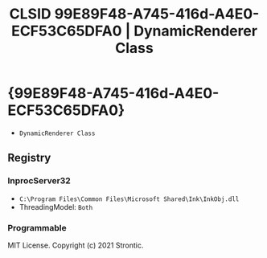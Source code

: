 ﻿---
title: "CLSID 99E89F48-A745-416d-A4E0-ECF53C65DFA0 | DynamicRenderer Class"
excerpt: What is COM-Object CLSID 99E89F48-A745-416d-A4E0-ECF53C65DFA0?
---

# {99E89F48-A745-416d-A4E0-ECF53C65DFA0}

* `DynamicRenderer Class`

## Registry


### InprocServer32

* `C:\Program Files\Common Files\Microsoft Shared\Ink\InkObj.dll`
* ThreadingModel: `Both`

### Programmable


MIT License. Copyright (c) 2021 Strontic.


